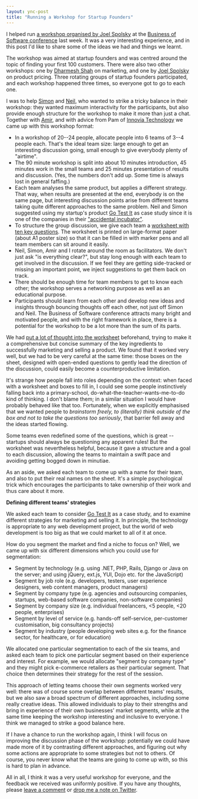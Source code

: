 ```yaml
---
layout: ync-post
title: "Running a Workshop for Startup Founders"
---
```


I helped run
[a workshop organised by Joel Spolsky](http://www.joelonsoftware.com/items/2009/09/02.html) at the
[Business of Software conference](http://www.businessofsoftware.org/) last week. It was a very
interesting experience, and in this post I'd like to share some of the ideas we had and things we
learnt.

The workshop was aimed at startup founders and was centred around the topic of
finding your first 100 customers. There were also two other workshops: one by
[Dharmesh Shah](http://onstartups.com) on marketing, and one by
[Joel Spolsky](http://www.joelonsoftware.com/) on product pricing. Three rotating groups of startup
founders participated, and each workshop happened three times, so everyone got to go to each one.

I was to help [Simon](http://twitter.com/galbraithsimon) and
[Neil](http://twitter.com/NeilDavidson), who wanted to strike a tricky balance in their workshop:
they wanted maximum interactivity for the participants, but also provide enough structure for the
workshop to make it more than just a chat. Together with
[Amir](http://twitter.com/amirmc), and with advice from Pam of
[Innovia Technology](http://www.innoviatech.com/) we came up with this workshop format:


* In a workshop of 20--24 people, allocate people into 6 teams of 3--4
  people each. That's the ideal team size: large enough to get an interesting discussion going, small
  enough to give everybody plenty of "airtime".
* The 90 minute workshop is split into about 10 minutes introduction, 45 minutes
  work in the small teams and 25 minutes presentation of results and discussion. (Yes, the numbers
  don't add up. Some time is always lost in general faffing.)
* Each team analyses the same product, but applies a different strategy. That way,
  when results are presented at the end, everybody is on the same page, but interesting discussion
  points arise from different teams taking quite different approaches to the same problem. Neil and
  Simon suggested using my startup's product
  [Go Test It](http://go-test.it/) as case study since it is one of the companies in their
  ["accidental incubator"](http://blog.businessofsoftware.org/2009/08/the-accidental-incubator.html).
* To structure the group discussion, we give each team a
  [worksheet with ten key questions](/2009/11/18/10-crucial-questions-for-b2b-startup-founders-a-workshop-at-business-of-software-2009.html).
  The worksheet is printed on large-format paper (about A1 poster size) so that it can be filled in
  with marker pens and all team members can sit around it easily.
* Neil, Simon, Amir and I rotate around the room as facilitators. We don't just ask
  "is everything clear?", but stay long enough with each team to get involved in the discussion. If we
  feel they are getting side-tracked or missing an important point, we inject suggestions to get them
  back on track.
* There should be enough time for team members to get to know each other; the workshop
  serves a networking purpose as well as an educational purpose.
* Participants should learn from each other and develop new ideas and insights
  through bouncing thoughts off each other, not just off Simon and Neil. The Business of Software
  conference attracts many bright and motivated people, and with the right framework in place, there
  is a potential for the workshop to be a lot more than the sum of its parts.

We had
[put a lot of thought into the worksheet](/2009/11/18/10-crucial-questions-for-b2b-startup-founders-a-workshop-at-business-of-software-2009.html)
beforehand, trying to make it a comprehensive but concise summary of the key ingredients to
successfully marketing and selling a product. We found that it worked very well, but we had to be
very careful at the same time: those boxes on the sheet, designed with open-ended questions to
gently lead the direction of the discussion, could easily become a counterproductive
limitation.

It's strange how people fall into roles depending on the context: when faced
with a worksheet and boxes to fill in, I could see some people instinctively falling back into a
primary-school, do-what-the-teacher-wants-me-to-do kind of thinking. I don't blame them; in a
similar situation I would have probably behaved like that too. Fortunately, when we explicitly
emphasised that we wanted people to *brainstorm freely, to (literally) think outside of the box and
not to take the questions too seriously*, that barrier fell away and the ideas started flowing.

Some teams even redefined some of the questions, which is great -- startups should
always be questioning any apparent rules! But the worksheet was nevertheless helpful, because it
gave a structure and a goal to each discussion, allowing the teams to maintain a swift pace and
avoiding getting bogged down in minutiae.

As an aside, we asked each team to come up with a name for their team, and also to
put their real names on the sheet. It's a simple psychological trick which encourages the
participants to take ownership of their work and thus care about it more.


**Defining different teams' strategies**

We asked each team to consider
[Go Test It](http://go-test.it/) as a case study, and to examine different strategies for marketing
and selling it. In principle, the technology is appropriate to any web development project, but the
world of web development is too big as that we could market to all of it at
once.

How do you segment the market and find a niche to focus on? Well, we came up with six
different dimensions which you could use for segmentation:


* Segment by technology (e.g. using .NET, PHP, Rails, Django or Java on
  the server; and using jQuery, ext.js, YUI, Dojo etc. for the JavaScript)
* Segment by job role (e.g. developers, testers, user experience designers, web
  content managers, product managers)
* Segment by company type (e.g. agencies and outsourcing companies, startups,
  web-based software companies, non-software companies)
* Segment by company size (e.g. individual freelancers, &lt;5 people, &lt;20 people,
  enterprises)
* Segment by level of service (e.g. hands-off self-service, per-customer
  customisation, big consultancy projects)
* Segment by industry (people developing web sites e.g. for the finance sector, for
  healthcare, or for education)


We allocated one particular segmentation to each of the six teams, and
asked each team to pick one particular segment based on their experience and interest. For example,
we would allocate "segment by company type" and they might pick e-commerce retailers as their
particular segment. That choice then determines their strategy for the rest of the
session.

This approach of letting teams choose their own segments worked very well: there
was of course some overlap between different teams' results, but we also saw a broad spectrum of
different approaches, including some really creative ideas. This allowed individuals to play to
their strengths and bring in experience of their own businesses' market segments, while at the same
time keeping the workshop interesting and inclusive to everyone. I think we managed to strike a good
balance here.

If I have a chance to run the workshop again, I think I will focus on improving the
discussion phase of the workshop: potentially we could have made more of it by contrasting different
approaches, and figuring out why some actions are appropriate to some strategies but not to others.
Of course, you never know what the teams are going to come up with, so this is hard to plan in
advance.

All in all, I think it was a very useful workshop for everyone, and the feedback we
received was uniformly positive. If you have any thoughts, please
[leave a comment](#disqus_thread) or [drop me a note on Twitter](http://twitter.com/martinkl).
